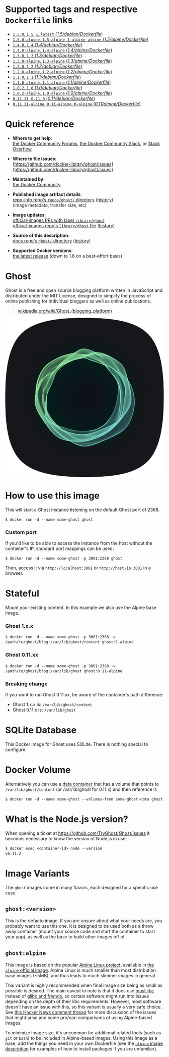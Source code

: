 <!--

********************************************************************************

WARNING:

    DO NOT EDIT "ghost/README.md"

    IT IS AUTO-GENERATED

    (from the other files in "ghost/" combined with a set of templates)

********************************************************************************

-->

# Supported tags and respective `Dockerfile` links

-	[`1.5.0`, `1.5`, `1`, `latest` (*1.5/debian/Dockerfile*)](https://github.com/docker-library/ghost/blob/4c1b126867a8c4c5ffa3aef8d4731d98e3d653ab/1.5/debian/Dockerfile)
-	[`1.5.0-alpine`, `1.5-alpine`, `1-alpine`, `alpine` (*1.5/alpine/Dockerfile*)](https://github.com/docker-library/ghost/blob/4c1b126867a8c4c5ffa3aef8d4731d98e3d653ab/1.5/alpine/Dockerfile)
-	[`1.4.0`, `1.4` (*1.4/debian/Dockerfile*)](https://github.com/docker-library/ghost/blob/15d038088197ab5daa697910a8816c70b34640f2/1.4/debian/Dockerfile)
-	[`1.4.0-alpine`, `1.4-alpine` (*1.4/alpine/Dockerfile*)](https://github.com/docker-library/ghost/blob/15d038088197ab5daa697910a8816c70b34640f2/1.4/alpine/Dockerfile)
-	[`1.3.0`, `1.3` (*1.3/debian/Dockerfile*)](https://github.com/docker-library/ghost/blob/9aeff503853b72b3885268e46dc591ca1f3451eb/1.3/debian/Dockerfile)
-	[`1.3.0-alpine`, `1.3-alpine` (*1.3/alpine/Dockerfile*)](https://github.com/docker-library/ghost/blob/9aeff503853b72b3885268e46dc591ca1f3451eb/1.3/alpine/Dockerfile)
-	[`1.2.0`, `1.2` (*1.2/debian/Dockerfile*)](https://github.com/docker-library/ghost/blob/34ab977f879ef312ae4dcd80af57ceaa52982eb9/1.2/debian/Dockerfile)
-	[`1.2.0-alpine`, `1.2-alpine` (*1.2/alpine/Dockerfile*)](https://github.com/docker-library/ghost/blob/34ab977f879ef312ae4dcd80af57ceaa52982eb9/1.2/alpine/Dockerfile)
-	[`1.1.0`, `1.1` (*1.1/debian/Dockerfile*)](https://github.com/docker-library/ghost/blob/34ab977f879ef312ae4dcd80af57ceaa52982eb9/1.1/debian/Dockerfile)
-	[`1.1.0-alpine`, `1.1-alpine` (*1.1/alpine/Dockerfile*)](https://github.com/docker-library/ghost/blob/34ab977f879ef312ae4dcd80af57ceaa52982eb9/1.1/alpine/Dockerfile)
-	[`1.0.2`, `1.0` (*1.0/debian/Dockerfile*)](https://github.com/docker-library/ghost/blob/34ab977f879ef312ae4dcd80af57ceaa52982eb9/1.0/debian/Dockerfile)
-	[`1.0.2-alpine`, `1.0-alpine` (*1.0/alpine/Dockerfile*)](https://github.com/docker-library/ghost/blob/34ab977f879ef312ae4dcd80af57ceaa52982eb9/1.0/alpine/Dockerfile)
-	[`0.11.11`, `0.11`, `0` (*0.11/debian/Dockerfile*)](https://github.com/docker-library/ghost/blob/b8f9e827062ba916dd1b0dcb21a2da536114f451/0.11/debian/Dockerfile)
-	[`0.11.11-alpine`, `0.11-alpine`, `0-alpine` (*0.11/alpine/Dockerfile*)](https://github.com/docker-library/ghost/blob/b8f9e827062ba916dd1b0dcb21a2da536114f451/0.11/alpine/Dockerfile)

# Quick reference

-	**Where to get help**:  
	[the Docker Community Forums](https://forums.docker.com/), [the Docker Community Slack](https://blog.docker.com/2016/11/introducing-docker-community-directory-docker-community-slack/), or [Stack Overflow](https://stackoverflow.com/search?tab=newest&q=docker)

-	**Where to file issues**:  
	[https://github.com/docker-library/ghost/issues](https://github.com/docker-library/ghost/issues)

-	**Maintained by**:  
	[the Docker Community](https://github.com/docker-library/ghost)

-	**Published image artifact details**:  
	[repo-info repo's `repos/ghost/` directory](https://github.com/docker-library/repo-info/blob/master/repos/ghost) ([history](https://github.com/docker-library/repo-info/commits/master/repos/ghost))  
	(image metadata, transfer size, etc)

-	**Image updates**:  
	[official-images PRs with label `library/ghost`](https://github.com/docker-library/official-images/pulls?q=label%3Alibrary%2Fghost)  
	[official-images repo's `library/ghost` file](https://github.com/docker-library/official-images/blob/master/library/ghost) ([history](https://github.com/docker-library/official-images/commits/master/library/ghost))

-	**Source of this description**:  
	[docs repo's `ghost/` directory](https://github.com/docker-library/docs/tree/master/ghost) ([history](https://github.com/docker-library/docs/commits/master/ghost))

-	**Supported Docker versions**:  
	[the latest release](https://github.com/docker/docker/releases/latest) (down to 1.6 on a best-effort basis)

# Ghost

Ghost is a free and open source blogging platform written in JavaScript and distributed under the MIT License, designed to simplify the process of online publishing for individual bloggers as well as online publications.

> [wikipedia.org/wiki/Ghost_(blogging_platform)](http://en.wikipedia.org/wiki/Ghost_%28blogging_platform%29)

![logo](https://raw.githubusercontent.com/docker-library/docs/c5b6d94dc8f0557925ab37ca43141c0efc5cc363/ghost/logo.png)

# How to use this image

This will start a Ghost instance listening on the default Ghost port of 2368.

```console
$ docker run -d --name some-ghost ghost
```

### Custom port

If you'd like to be able to access the instance from the host without the container's IP, standard port mappings can be used:

```console
$ docker run -d --name some-ghost -p 3001:2368 ghost
```

Then, access it via `http://localhost:3001` or `http://host-ip:3001` in a browser.

# Stateful

Mount your existing content. In this example we also use the Alpine base image.

### Ghost 1.x.x

```console
$ docker run -d --name some-ghost -p 3001:2368 -v /path/to/ghost/blog:/var/lib/ghost/content ghost:1-alpine
```

### Ghost 0.11.xx

```console
$ docker run -d --name some-ghost -p 3001:2368 -v /path/to/ghost/blog:/var/lib/ghost ghost:0.11-alpine
```

### Breaking change

If you want to run Ghost 0.11.xx, be aware of the container's path difference:

-	Ghost 1.x.x is: `/var/lib/ghost/content`
-	Ghost 0.11.x is: `/var/lib/ghost`

# SQLite Database

This Docker image for Ghost uses SQLite. There is nothing special to configure.

# Docker Volume

Alternatively you can use a [data container](http://docs.docker.com/engine/tutorials/dockervolumes/) that has a volume that points to `/var/lib/ghost/content` (or /var/lib/ghost for 0.11.x) and then reference it:

```console
$ docker run -d --name some-ghost --volumes-from some-ghost-data ghost
```

# What is the Node.js version?

When opening a ticket at https://github.com/TryGhost/Ghost/issues it becomes necessary to know the version of Node.js in use:

```console
$ docker exec <container-id> node --version
v6.11.2
```

# Image Variants

The `ghost` images come in many flavors, each designed for a specific use case.

## `ghost:<version>`

This is the defacto image. If you are unsure about what your needs are, you probably want to use this one. It is designed to be used both as a throw away container (mount your source code and start the container to start your app), as well as the base to build other images off of.

## `ghost:alpine`

This image is based on the popular [Alpine Linux project](http://alpinelinux.org), available in [the `alpine` official image](https://hub.docker.com/_/alpine). Alpine Linux is much smaller than most distribution base images (~5MB), and thus leads to much slimmer images in general.

This variant is highly recommended when final image size being as small as possible is desired. The main caveat to note is that it does use [musl libc](http://www.musl-libc.org) instead of [glibc and friends](http://www.etalabs.net/compare_libcs.html), so certain software might run into issues depending on the depth of their libc requirements. However, most software doesn't have an issue with this, so this variant is usually a very safe choice. See [this Hacker News comment thread](https://news.ycombinator.com/item?id=10782897) for more discussion of the issues that might arise and some pro/con comparisons of using Alpine-based images.

To minimize image size, it's uncommon for additional related tools (such as `git` or `bash`) to be included in Alpine-based images. Using this image as a base, add the things you need in your own Dockerfile (see the [`alpine` image description](https://hub.docker.com/_/alpine/) for examples of how to install packages if you are unfamiliar).
